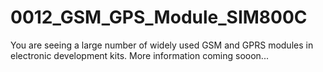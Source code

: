 # 0012_GSM_GPS_Module_SIM800C
You are seeing a large number of widely used GSM and GPRS modules in electronic development kits. More information coming sooon...
